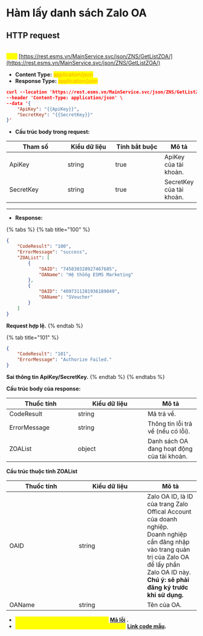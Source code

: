 # Hàm lấy danh sách Zalo OA

## HTTP request

\
<mark style="color:yellow;">**`POST`**</mark> [https://rest.esms.vn/MainService.svc/json/ZNS/GetListZOA/](https://rest.esms.vn/MainService.svc/json/ZNS/GetListZOA/)

* **Content Type:** <mark style="color:orange;">application/json</mark>
* **Response Type:** <mark style="color:orange;">application/json</mark>

```json
curl --location 'https://rest.esms.vn/MainService.svc/json/ZNS/GetListZOA/' \
--header 'Content-Type: application/json' \
--data '{
    "ApiKey": "{{ApiKey}}",
    "SecretKey": "{{SecretKey}}"
}'
```

* **Cấu trúc body trong request:**

<table><thead><tr><th width="162">Tham số</th><th width="136">Kiểu dữ liệu</th><th width="143" data-type="checkbox">Tính bắt buộc</th><th>Mô tả</th></tr></thead><tbody><tr><td>ApiKey</td><td>string</td><td>true</td><td>ApiKey của tài khoản.</td></tr><tr><td>SecretKey</td><td>string</td><td>true</td><td>SecretKey của tài khoản.</td></tr></tbody></table>

***

* **Response:**

{% tabs %}
{% tab title="100" %}
```json
{
    "CodeResult": "100",
    "ErrorMessage": "success",
    "ZOAList": [
        {
            "OAID": "745830328927467685",
            "OAName": "Hệ thống ESMS Marketing"
        },
        {
            "OAID": "4097311281936189049",
            "OAName": "SVoucher"
        }
    ]
}   
```

**Request hợp lệ.**
{% endtab %}

{% tab title="101" %}
```json
{
    "CodeResult": "101",
    "ErrorMessage": "Authorize Failed."
}
```

**Sai thông tin ApiKey/SecretKey.**
{% endtab %}
{% endtabs %}

**Cấu trúc body của response:**

<table><thead><tr><th width="165.800048828125">Thuốc tính</th><th width="168.60009765625">Kiểu dữ liệu</th><th>Mô tả</th></tr></thead><tbody><tr><td>CodeResult</td><td>string</td><td>Mã trả về.</td></tr><tr><td>ErrorMessage</td><td>string</td><td>Thông tin lỗi trả về (nếu có lỗi).</td></tr><tr><td>ZOAList</td><td>object</td><td>Danh sách OA đang hoạt động của tài khoản.</td></tr></tbody></table>

**Cấu trúc thuộc tính ZOAList**

<table><thead><tr><th width="168">Thuốc tính</th><th width="165">Kiểu dữ liệu</th><th>Mô tả</th></tr></thead><tbody><tr><td>OAID</td><td>string</td><td>Zalo OA ID, là ID của trang Zalo Offical Account của doanh nghiệp. <br>Doanh nghiệp cần đăng nhập vào trang quản trị của Zalo OA để lấy phần Zalo OA ID này.<br><strong>Chú ý: sẽ phải đăng ký trước khi sử dụng.</strong></td></tr><tr><td>OAName</td><td>string</td><td>Tên của OA.</td></tr></tbody></table>

* _<mark style="color:yellow;">**Thông tin chi tiết mã lỗi xem ở bảng:**</mark>_ [**Mã lỗi**](../bang-ma-loi.md) **.**
* _<mark style="color:yellow;">**Lấy code mẫu các ngôn ngữ trên Postman:**</mark>_ [**Link code mẫu**](https://samplefordevelopers.esms.vn/#cb86e533-d5cc-40cd-844f-465c8cb8dc38)**.**
